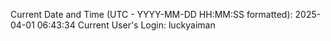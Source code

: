 Current Date and Time (UTC - YYYY-MM-DD HH:MM:SS formatted): 2025-04-01 06:43:34
Current User's Login: luckyaiman
